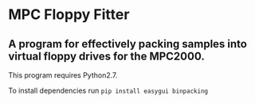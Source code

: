 # MPC Floppy Fitter

## A program for effectively packing samples into virtual floppy drives for the MPC2000.
This program requires Python2.7.

To install dependencies run `pip install easygui binpacking`
